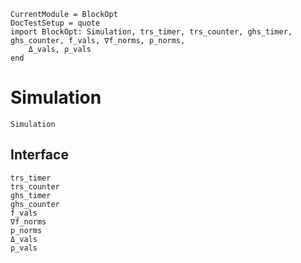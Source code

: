 ```@meta
CurrentModule = BlockOpt
DocTestSetup = quote
import BlockOpt: Simulation, trs_timer, trs_counter, ghs_timer, ghs_counter, f_vals, ∇f_norms, p_norms,
    Δ_vals, ρ_vals
end
```

# Simulation

```@docs
Simulation
```

## Interface

```@docs
trs_timer
trs_counter
ghs_timer
ghs_counter
f_vals
∇f_norms
p_norms
Δ_vals
ρ_vals
```